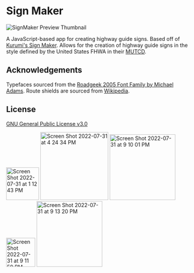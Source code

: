 # Sign Maker

![SignMaker Preview Thumbnail](https://repository-images.githubusercontent.com/203719668/9e0b3000-6151-11ea-8adb-d5824ff3f5e3)

A JavaScript-based app for creating highway guide signs. Based off of [Kurumi's Sign Maker](http://www.kurumi.com/roads/signmaker). Allows for the creation of highway guide signs in the style defined by the United States FHWA in their [MUTCD](https://mutcd.fhwa.dot.gov/kno_2009r1r2.htm).

## Acknowledgements

Typefaces sourced from the [Roadgeek 2005 Font Family by Michael Adams](https://n1en.org/roadgeek-fonts/).
Route shields are sourced from [Wikipedia](https://en.wikipedia.org/wiki/Numbered_highways_in_the_United_States).

## License

[GNU General Public License v3.0](https://www.gnu.org/licenses/gpl-3.0.txt)

<img width="88" alt="Screen Shot 2022-07-31 at 1 12 43 PM" src="https://user-images.githubusercontent.com/110296427/182043583-8cfea233-e81d-4ba0-bad1-52767d8864da.png">
<img width="183" alt="Screen Shot 2022-07-31 at 4 24 34 PM" src="https://user-images.githubusercontent.com/110296427/182049553-ec6e6464-5c85-4b5a-b4d0-f8f6f7b0e61f.png">
<img width="177" alt="Screen Shot 2022-07-31 at 9 10 01 PM" src="https://user-images.githubusercontent.com/110296427/182070638-27f596a7-3c3d-4883-9d90-d213aa546003.png">
<img width="78" alt="Screen Shot 2022-07-31 at 9 11 59 PM" src="https://user-images.githubusercontent.com/110296427/182070755-60c9aaa7-2fc6-43f9-90c0-ebda1f9fea2f.png">
<img width="177" alt="Screen Shot 2022-07-31 at 9 13 20 PM" src="https://user-images.githubusercontent.com/110296427/182070857-88c09efc-4507-498a-876d-5f80f033f7cb.png">
